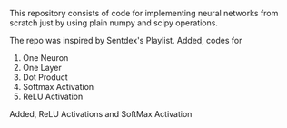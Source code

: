 This repository consists of code for implementing neural networks from scratch just by using plain numpy and scipy operations.

The repo was inspired by Sentdex's Playlist.
Added, codes for

1. One Neuron
2. One Layer
3. Dot Product
4. Softmax Activation
5. ReLU Activation

   
Added, ReLU Activations and SoftMax Activation
